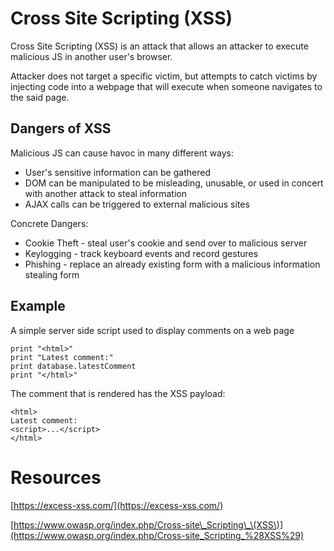 # Cross Site Scripting \(XSS\)

Cross Site Scripting \(XSS\) is an attack that allows an attacker to execute malicious JS in another user's browser.

Attacker does not target a specific victim, but attempts to catch victims by injecting code into a webpage that will execute when someone navigates to the said page.

## Dangers of XSS

Malicious JS can cause havoc in many different ways:

* User's sensitive information can be gathered
* DOM can be manipulated to be misleading, unusable, or used in concert with another attack to steal information
* AJAX calls can be triggered to external malicious sites

Concrete Dangers:

* Cookie Theft - steal user's cookie and send over to malicious server
* Keylogging - track keyboard events and record gestures
* Phishing - replace an already existing form with a malicious information stealing form

## Example

A simple server side script used to display comments on a web page

```
print "<html>"
print "Latest comment:"
print database.latestComment
print "</html>"
```

The comment that is rendered has the XSS payload:

```
<html>
Latest comment:
<script>...</script>
</html>
```

# Resources

[https://excess-xss.com/](https://excess-xss.com/)

[https://www.owasp.org/index.php/Cross-site\_Scripting\_\(XSS\)](https://www.owasp.org/index.php/Cross-site_Scripting_%28XSS%29)





